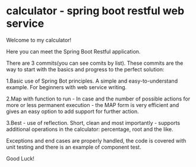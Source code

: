 # calculator - spring boot restful web service 

Welcome to my calculator!

Here you can meet the Spring Boot Restful application.

There are 3 commits(you can see comits by list).
These commits are the way to start with the basics and progress to the perfect solution:

1.Basic use of Spring Bot principles. A simple and easy-to-understand example. For beginners with web service writing.

2.Map with function to run - In case and the number of possible actions for more or less permanent execution - the MAP form is very efficient and gives an easy option to add support for further action.

3.Best - use of reflection. Short, clean and most importantly - supports additional operations in the calculator: percentage, root and the like.

Exceptions and end cases are properly handled, the code is covered with unit testing and there is an example of component test.

Good Luck!
